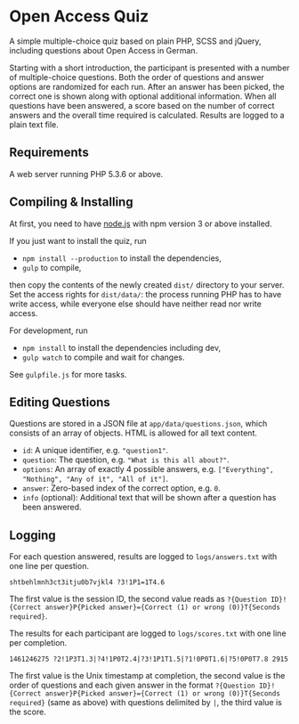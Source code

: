 # Open Access Quiz

A simple multiple-choice quiz based on plain PHP, SCSS and jQuery, including questions about Open Access in German.

Starting with a short introduction, the participant is presented with a number of multiple-choice questions. Both the order of questions and answer options are randomized for each run. After an answer has been picked, the correct one is shown along with optional additional information. When all questions have been answered, a score based on the number of correct answers and the overall time required is calculated. Results are logged to a plain text file.

## Requirements

A web server running PHP 5.3.6 or above.

## Compiling & Installing

At first, you need to have [node.js](https://nodejs.org/) with npm version 3 or above installed.

If you just want to install the quiz, run

- `npm install --production` to install the dependencies,
- `gulp` to compile,

then copy the contents of the newly created `dist/` directory to your server. Set the access rights for `dist/data/`: the process running PHP has to have write access, while everyone else should have neither read nor write access.

For development, run

- `npm install` to install the dependencies including dev,
- `gulp watch` to compile and wait for changes.

See `gulpfile.js` for more tasks.

## Editing Questions

Questions are stored in a JSON file at `app/data/questions.json`, which consists of an array of objects. HTML is allowed for all text content.

- `id`: A unique identifier, e.g. `"question1"`.
- `question`: The question, e.g. `"What is this all about?"`.
- `options`: An array of exactly 4 possible answers, e.g. `["Everything", "Nothing", "Any of it", "All of it"]`.
- `answer`: Zero-based index of the correct option, e.g. `0`.
- `info` (optional): Additional text that will be shown after a question has been answered.

## Logging

For each question answered, results are logged to `logs/answers.txt` with one line per question.

	shtbehlmnh3ct3itju0b7vjkl4 ?3!1P1=1T4.6

The first value is the session ID, the second value reads as `?{Question ID}!{Correct answer}P{Picked answer}={Correct (1) or wrong (0)}T{Seconds required}`.

The results for each participant are logged to `logs/scores.txt` with one line per completion.

	1461246275 ?2!1P3T1.3|?4!1P0T2.4|?3!1P1T1.5|?1!0P0T1.6|?5!0P0T7.8 2915

The first value is the Unix timestamp at completion, the second value is the order of questions and each given answer in the format `?{Question ID}!{Correct answer}P{Picked answer}={Correct (1) or wrong (0)}T{Seconds required}` (same as above) with questions delimited by `|`, the third value is the score.

